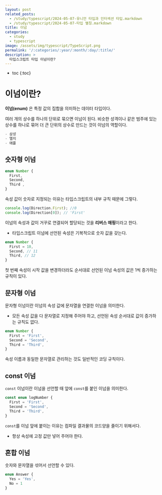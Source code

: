 ```yaml
---
layout: post
related_posts:
  - /study/typescript/2024-05-07-유니언 타입과 인터섹션 타입.markdown
  - /study/typescript/2024-05-07-타입 별칭.markdown
title: 이넘
categories:
  - study
  - typescript
image: /assets/img/typescript/TypeScript.png
permalink: '/:categories/:year/:month/:day/:title/'
description: >
  타입스크립트 타입 이넘이란?
---
```


* toc
{:toc}

# 이넘이란?

**이넘(enum)** 은 특정 값의 집합을 의미하는 데이터 타입이다. 

여러 개의 상수를 하나의 단위로 묶으면 이넘이 된다. 비슷한 성격이나 같은 범주에 있는 상수를 하나로 묶어 더 큰 단위의 상수로 만드는 것이 이넘의 역할이다.

```ts
- 삼성
- 엘지
- 애플
```

## 숫자형 이넘

```ts
enum Number {
  First,
  Second,
  Third ,
}
```

속성 값이 숫자로 지정되는 이유는 타입스크립트의 내부 규칙 때문에 그렇다.

```ts
console.log(Direction.First); //0
console.log(Direction[0]); // 'First'
```

이넘의 속성과 값이 거꾸로 연결되어 할당되는 것을 **리버스 매핑**이라고 한다.

- 타입스크립트 이넘에 선언된 속성은 기복적으로 숫자 값을 갖는다.

```ts
enum Number {
  First = 10, 
  Second, // 11
  Third, // 12
}
```

첫 번째 속성이 시작 값을 변경하더라도 순서대로 선언된 이넘 속성의 값은 1씩 증가하는 규칙이 있다.

## 문자형 이넘

문자형 이넘이란 이넘의 속성 값에 문자열을 연결한 이넘을 의미한다.

- 모든 속성 값을 다 문자열로 지정해 주어야 하고, 선언된 속성 순서대로 값이 증가하는 규칙도 없다.

```ts
enum Number {
  First = 'First', 
  Second = 'Second',
  Third = 'Third',
}
```

속성 이름과 동일한 문자열로 관리하는 것도 일반적인 코딩 규칙이다.

## const 이넘

`const` 이넘이란 이넘을 선언할 때 앞에 `const`를 붙인 이넘을 의미한다.

```ts
const enum logNumber {
  First = 'First', 
  Second = 'Second', 
  Third = 'Third',
}
```

`const`를 이넘 앞에 붙이는 이유는 컴파일 결과물의 코드양을 줄이기 위해서다.

- 항상 속성에 고정 값만 넣어 주어야 한다.

## 혼합 이넘

숫자와 문자열을 섞어서 선언할 수 있다.

```ts
enum Answer {
  Yes = 'Yes',
  No = 1
}
```